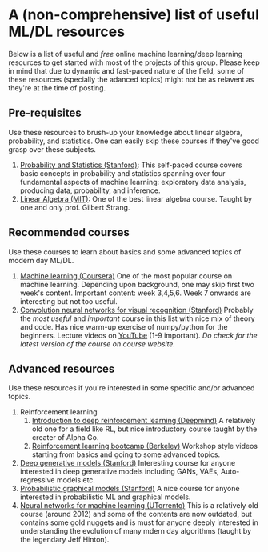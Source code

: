 # A (non-comprehensive) list of useful ML/DL resources
Below is a list of useful and *free* online machine learning/deep learning resources to get started with most of the projects of this group. Please keep in mind that due to dynamic and fast-paced nature of the field, some of these resources (specially the adanced topics) might not be as relavent as they're at the time of posting.

## Pre-requisites
Use these resources to brush-up your knowledge about linear algebra, probability, and statistics. One can easily skip these courses if they've good grasp over these subjects.

1. [Probability and Statistics (Stanford)](https://online.stanford.edu/courses/gse-yprobstat-probability-and-statistics): This self-paced course covers basic concepts in probability and statistics spanning over four fundamental aspects of machine learning: exploratory data analysis, producing data, probability, and inference.
2. [Linear Algebra (MIT)](https://ocw.mit.edu/courses/mathematics/18-06-linear-algebra-spring-2010/): One of the best linear algebra course. Taught by one and only prof. Gilbert Strang.

## Recommended courses
Use these courses to learn about basics and some advanced topics of modern day ML/DL.
1. [Machine learning (Coursera)](https://www.coursera.org/learn/machine-learning) One of the most popular course on machine learning. Depending upon background, one may skip first two week's content. Important content: week 3,4,5,6. Week 7 onwards are interesting but not too useful.
2. [Convolution neural networks for visual recognition (Stanford)](http://cs231n.stanford.edu/) Probably the *most useful* and *important* course in this list with nice mix of theory and code. Has nice warm-up exercise of numpy/python for the beginners. Lecture videos on [YouTube](https://www.youtube.com/playlist?list=PLC1qU-LWwrF64f4QKQT-Vg5Wr4qEE1Zxk) (1-9 important). *Do check for the latest version of the course on course website.*

## Advanced resources
Use these resources if you're interested in some specific and/or advanced topics.
1. Reinforcement learning
   1. [Introduction to deep reinforcement learning (Deepmind)](https://www.coursera.org/specializations/probabilistic-graphical-models) A relatively old one for a field like RL, but nice introductory course taught by the creater of Alpha Go.
   1. [Reinforcement learning bootcamp (Berkeley)](https://sites.google.com/view/deep-rl-bootcamp/lectures?fbclid=IwAR3p_GSDysSZN9I3ib43Z-F5CzdYKmkHwh9o_eabSLFw7aP648y0D4jDdqI) Workshop style videos starting from basics and going to some advanced topics.
2. [Deep generative models (Stanford)](https://deepgenerativemodels.github.io/) Interesting course for anyone interested in deep generative models including GANs, VAEs, Auto-regressive models etc.
3. [Probabilistic graphical models (Stanford)](https://www.coursera.org/specializations/probabilistic-graphical-models) A nice course for anyone interested in probabilistic ML and graphical models.
4. [Neural networks for machine learning (UTorrento)](https://www.cs.toronto.edu/~hinton/coursera_lectures.html) This is a relatively old course (around 2012) and some of the contents are now outdated, but contains some gold nuggets and is must for anyone deeply interested in understanding the evolution of many mdern day algorithms (taught by the legendary Jeff Hinton).
